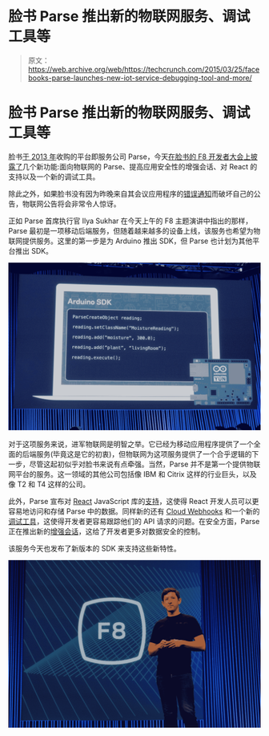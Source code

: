 # 脸书 Parse 推出新的物联网服务、调试工具等

> 原文：<https://web.archive.org/web/https://techcrunch.com/2015/03/25/facebooks-parse-launches-new-iot-service-debugging-tool-and-more/>

# 脸书 Parse 推出新的物联网服务、调试工具等

脸书[于 2013 年](https://web.archive.org/web/20230404162628/https://techcrunch.com/2013/04/25/facebook-parse/)收购的平台即服务公司 Parse，今天[在脸书的 F8 开发者大会上披露了](https://web.archive.org/web/20230404162628/http://blog.parse.com/2015/03/25/five-new-products-live-from-f8/)几个新功能:面向物联网的 Parse、提高应用安全性的增强会话、对 React 的支持以及一个新的调试工具。

除此之外，如果脸书没有因为昨晚来自其会议应用程序的[错误通知](https://web.archive.org/web/20230404162628/https://techcrunch.com/2015/03/25/parse-for-iot/)而破坏自己的公告，物联网公告将会非常令人惊讶。

正如 Parse 首席执行官 Ilya Sukhar 在今天上午的 F8 主题演讲中指出的那样，Parse 最初是一项移动后端服务，但随着越来越多的设备上线，该服务也希望为物联网提供服务。这里的第一步是为 Arduino 推出 SDK，但 Parse 也计划为其他平台推出 SDK。

![DSC08353](img/c4e2aa695eb28b093ba9b427ab8abf8c.png)

对于这项服务来说，进军物联网是明智之举。它已经为移动应用程序提供了一个全面的后端服务(毕竟这是它的初衷)，但物联网为这项服务提供了一个合乎逻辑的下一步，尽管这起初似乎对脸书来说有点牵强。当然，Parse 并不是第一个提供物联网平台的服务。这一领域的其他公司包括像 IBM 和 Citrix 这样的行业巨头，以及像 T2 和 T4 这样的公司。

此外，Parse 宣布对 [React](https://web.archive.org/web/20230404162628/http://facebook.github.io/react/) JavaScript 库的[支持](https://web.archive.org/web/20230404162628/http://blog.parse.com/2015/03/25/parse-and-react-shared-chemistry/)，这使得 React 开发人员可以更容易地访问和存储 Parse 中的数据。同样新的还有 [Cloud Webhooks](https://web.archive.org/web/20230404162628/http://blog.parse.com/2015/03/25/introducing-cloud-code-webhooks/) 和一个新的[调试工具](https://web.archive.org/web/20230404162628/http://blog.parse.com/2015/03/25/chart-new-territory-with-parse-explorer/)，这使得开发者更容易跟踪他们的 API 请求的问题。在安全方面，Parse 正在推出新的[增强会话](https://web.archive.org/web/20230404162628/http://blog.parse.com/2015/03/25/announcing-new-enhanced-sessions/)，这给了开发者更多对数据安全的控制。

该服务今天也发布了新版本的 SDK 来支持这些新特性。

![DSC08336](img/cd0a89e8e2aefb7c2cdf059a5416ec18.png)